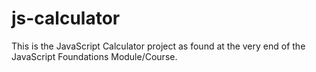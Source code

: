 # js-calculator
This is the JavaScript Calculator project as found at the very end of the JavaScript Foundations Module/Course.
